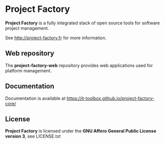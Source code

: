 # Project Factory

**Project Factory** is a fully integrated stack of open source tools for software project management.

See <http://project-factory.fr> for more information.

## Web repository

The **project-factory-web** repository provides web applications used for platform management.

## Documentation

Documentation is available at <https://it-toolbox.github.io/project-factory-core/>

## License

**Project Factory** is licensed under the **GNU Affero General Public License version 3**, see LICENSE.txt

